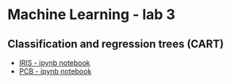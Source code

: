 # Machine Learning - lab 3

## Classification and regression trees (CART)

- [IRIS - ipynb notebook](./um-l3_iris.ipynb)
- [PCB - ipynb notebook](./um-l3_pcb.ipynb)

